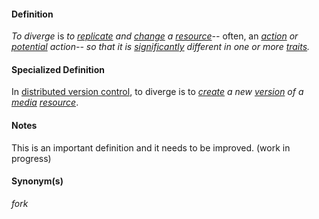#### Definition

*To diverge* is *to [replicate](https://github.com/gcassel/Modular-Organization-Terminology/blob/master/terms/replicate.md) and [change](https://github.com/gcassel/Modular-Organization-Terminology/blob/master/terms/change.md) a [resource](https://github.com/gcassel/Modular-Organization-Terminology/blob/master/terms/resource.md)--* often, an *[action](https://github.com/gcassel/Modular-Organization-Terminology/blob/master/terms/act.md) or [potential](https://github.com/gcassel/Modular-Organization-Terminology/blob/master/terms/potential.md) action-- so that it is [significantly](https://github.com/gcassel/Modular-Organization-Terminology/blob/master/terms/significance.md) different in one or more [traits](https://github.com/gcassel/Modular-Organization-Terminology/blob/master/terms/trait.md).* 

#### Specialized Definition

In [distributed version control](https://github.com/gcassel/Modular-Organization-Terminology/blob/master/compound-terms/distributed-version-control.md), to diverge is to *[create](https://github.com/gcassel/Modular-Organization-Terminology/blob/master/terms/create.md) a new [version](https://github.com/gcassel/Modular-Organization-Terminology/blob/master/terms/version.md) of a [media](https://github.com/gcassel/Modular-Organization-Terminology/blob/master/terms/media.md) [resource](https://github.com/gcassel/Modular-Organization-Terminology/blob/master/terms/resource.md)*.

#### Notes

This is an important definition and it needs to be improved. (work in progress)

#### Synonym(s)

*fork*

